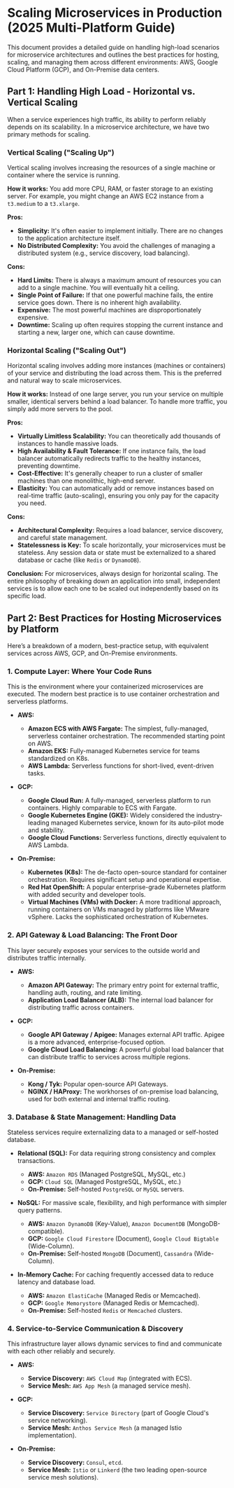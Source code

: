 # Scaling Microservices in Production (2025 Multi-Platform Guide)

This document provides a detailed guide on handling high-load scenarios for microservice architectures and outlines the best practices for hosting, scaling, and managing them across different environments: AWS, Google Cloud Platform (GCP), and On-Premise data centers.

## Part 1: Handling High Load - Horizontal vs. Vertical Scaling

When a service experiences high traffic, its ability to perform reliably depends on its scalability. In a microservice architecture, we have two primary methods for scaling.

### Vertical Scaling ("Scaling Up")

Vertical scaling involves increasing the resources of a single machine or container where the service is running.

**How it works:** You add more CPU, RAM, or faster storage to an existing server. For example, you might change an AWS EC2 instance from a `t3.medium` to a `t3.xlarge`.

**Pros:**
*   **Simplicity:** It's often easier to implement initially. There are no changes to the application architecture itself.
*   **No Distributed Complexity:** You avoid the challenges of managing a distributed system (e.g., service discovery, load balancing).

**Cons:**
*   **Hard Limits:** There is always a maximum amount of resources you can add to a single machine. You will eventually hit a ceiling.
*   **Single Point of Failure:** If that one powerful machine fails, the entire service goes down. There is no inherent high availability.
*   **Expensive:** The most powerful machines are disproportionately expensive.
*   **Downtime:** Scaling up often requires stopping the current instance and starting a new, larger one, which can cause downtime.

### Horizontal Scaling ("Scaling Out")

Horizontal scaling involves adding more instances (machines or containers) of your service and distributing the load across them. This is the preferred and natural way to scale microservices.

**How it works:** Instead of one large server, you run your service on multiple smaller, identical servers behind a load balancer. To handle more traffic, you simply add more servers to the pool.

**Pros:**
*   **Virtually Limitless Scalability:** You can theoretically add thousands of instances to handle massive loads.
*   **High Availability & Fault Tolerance:** If one instance fails, the load balancer automatically redirects traffic to the healthy instances, preventing downtime.
*   **Cost-Effective:** It's generally cheaper to run a cluster of smaller machines than one monolithic, high-end server.
*   **Elasticity:** You can automatically add or remove instances based on real-time traffic (auto-scaling), ensuring you only pay for the capacity you need.

**Cons:**
*   **Architectural Complexity:** Requires a load balancer, service discovery, and careful state management.
*   **Statelessness is Key:** To scale horizontally, your microservices must be stateless. Any session data or state must be externalized to a shared database or cache (like `Redis` or `DynamoDB`).

**Conclusion:** For microservices, always design for horizontal scaling. The entire philosophy of breaking down an application into small, independent services is to allow each one to be scaled out independently based on its specific load.

## Part 2: Best Practices for Hosting Microservices by Platform

Here’s a breakdown of a modern, best-practice setup, with equivalent services across AWS, GCP, and On-Premise environments.

### 1. Compute Layer: Where Your Code Runs

This is the environment where your containerized microservices are executed. The modern best practice is to use container orchestration and serverless platforms.

*   **AWS:**
    *   **Amazon ECS with AWS Fargate:** The simplest, fully-managed, serverless container orchestration. The recommended starting point on AWS.
    *   **Amazon EKS:** Fully-managed Kubernetes service for teams standardized on K8s.
    *   **AWS Lambda:** Serverless functions for short-lived, event-driven tasks.

*   **GCP:**
    *   **Google Cloud Run:** A fully-managed, serverless platform to run containers. Highly comparable to ECS with Fargate.
    *   **Google Kubernetes Engine (GKE):** Widely considered the industry-leading managed Kubernetes service, known for its auto-pilot mode and stability.
    *   **Google Cloud Functions:** Serverless functions, directly equivalent to AWS Lambda.

*   **On-Premise:**
    *   **Kubernetes (K8s):** The de-facto open-source standard for container orchestration. Requires significant setup and operational expertise.
    *   **Red Hat OpenShift:** A popular enterprise-grade Kubernetes platform with added security and developer tools.
    *   **Virtual Machines (VMs) with Docker:** A more traditional approach, running containers on VMs managed by platforms like VMware vSphere. Lacks the sophisticated orchestration of Kubernetes.

### 2. API Gateway & Load Balancing: The Front Door

This layer securely exposes your services to the outside world and distributes traffic internally.

*   **AWS:**
    *   **Amazon API Gateway:** The primary entry point for external traffic, handling auth, routing, and rate limiting.
    *   **Application Load Balancer (ALB):** The internal load balancer for distributing traffic across containers.

*   **GCP:**
    *   **Google API Gateway / Apigee:** Manages external API traffic. Apigee is a more advanced, enterprise-focused option.
    *   **Google Cloud Load Balancing:** A powerful global load balancer that can distribute traffic to services across multiple regions.

*   **On-Premise:**
    *   **Kong / Tyk:** Popular open-source API Gateways.
    *   **NGINX / HAProxy:** The workhorses of on-premise load balancing, used for both external and internal traffic routing.

### 3. Database & State Management: Handling Data

Stateless services require externalizing data to a managed or self-hosted database.

*   **Relational (SQL):** For data requiring strong consistency and complex transactions.
    *   **AWS:** `Amazon RDS` (Managed PostgreSQL, MySQL, etc.)
    *   **GCP:** `Cloud SQL` (Managed PostgreSQL, MySQL, etc.)
    *   **On-Premise:** Self-hosted `PostgreSQL` or `MySQL` servers.

*   **NoSQL:** For massive scale, flexibility, and high performance with simpler query patterns.
    *   **AWS:** `Amazon DynamoDB` (Key-Value), `Amazon DocumentDB` (MongoDB-compatible).
    *   **GCP:** `Google Cloud Firestore` (Document), `Google Cloud Bigtable` (Wide-Column).
    *   **On-Premise:** Self-hosted `MongoDB` (Document), `Cassandra` (Wide-Column).

*   **In-Memory Cache:** For caching frequently accessed data to reduce latency and database load.
    *   **AWS:** `Amazon ElastiCache` (Managed Redis or Memcached).
    *   **GCP:** `Google Memorystore` (Managed Redis or Memcached).
    *   **On-Premise:** Self-hosted `Redis` or `Memcached` clusters.

### 4. Service-to-Service Communication & Discovery

This infrastructure layer allows dynamic services to find and communicate with each other reliably and securely.

*   **AWS:**
    *   **Service Discovery:** `AWS Cloud Map` (integrated with ECS).
    *   **Service Mesh:** `AWS App Mesh` (a managed service mesh).

*   **GCP:**
    *   **Service Discovery:** `Service Directory` (part of Google Cloud's service networking).
    *   **Service Mesh:** `Anthos Service Mesh` (a managed Istio implementation).

*   **On-Premise:**
    *   **Service Discovery:** `Consul`, `etcd`.
    *   **Service Mesh:** `Istio` or `Linkerd` (the two leading open-source service mesh solutions).
